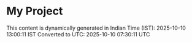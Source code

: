 # My Project

This content is dynamically generated in Indian Time (IST): 2025-10-10 13:00:11 IST
Converted to UTC: 2025-10-10 07:30:11 UTC
